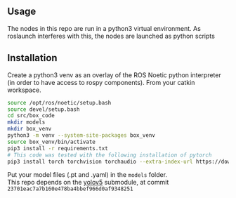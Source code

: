 ## Usage
The nodes in this repo are run in a python3 virtual environment. As roslaunch interferes with this, the nodes are launched as python scripts

## Installation
Create a python3 venv as an overlay of the ROS Noetic python interpreter (in order to have access to rospy components). From your catkin workspace.
```bash
source /opt/ros/noetic/setup.bash
source devel/setup.bash
cd src/box_code
mkdir models
mkdir box_venv
python3 -m venv --system-site-packages box_venv
source box_venv/bin/activate
pip3 install -r requirements.txt
# This code was tested with the following installation of pytorch
pip3 install torch torchvision torchaudio --extra-index-url https://download.pytorch.org/whl/cu116

```
Put your model files (.pt and .yaml) in the `models` folder.   
This repo depends on the [yolov5](https://github.com/ultralytics/yolov5.git) submodule, at commit `23701eac7a7b160e478ba4bbef966d0af9348251`